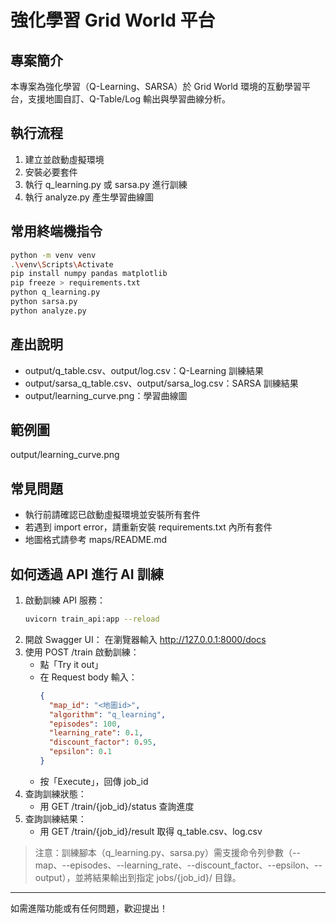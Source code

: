 # 強化學習 Grid World 平台

## 專案簡介
本專案為強化學習（Q-Learning、SARSA）於 Grid World 環境的互動學習平台，支援地圖自訂、Q-Table/Log 輸出與學習曲線分析。

## 執行流程
1. 建立並啟動虛擬環境
2. 安裝必要套件
3. 執行 q_learning.py 或 sarsa.py 進行訓練
4. 執行 analyze.py 產生學習曲線圖

## 常用終端機指令
```bash
python -m venv venv
.\venv\Scripts\Activate
pip install numpy pandas matplotlib
pip freeze > requirements.txt
python q_learning.py
python sarsa.py
python analyze.py
```

## 產出說明
- output/q_table.csv、output/log.csv：Q-Learning 訓練結果
- output/sarsa_q_table.csv、output/sarsa_log.csv：SARSA 訓練結果
- output/learning_curve.png：學習曲線圖

## 範例圖
output/learning_curve.png

## 常見問題
- 執行前請確認已啟動虛擬環境並安裝所有套件
- 若遇到 import error，請重新安裝 requirements.txt 內所有套件
- 地圖格式請參考 maps/README.md

## 如何透過 API 進行 AI 訓練

1. 啟動訓練 API 服務：
   ```bash
   uvicorn train_api:app --reload
   ```
2. 開啟 Swagger UI：
   在瀏覽器輸入 http://127.0.0.1:8000/docs
3. 使用 POST /train 啟動訓練：
   - 點「Try it out」
   - 在 Request body 輸入：
     ```json
     {
       "map_id": "<地圖id>",
       "algorithm": "q_learning",
       "episodes": 100,
       "learning_rate": 0.1,
       "discount_factor": 0.95,
       "epsilon": 0.1
     }
     ```
   - 按「Execute」，回傳 job_id
4. 查詢訓練狀態：
   - 用 GET /train/{job_id}/status 查詢進度
5. 查詢訓練結果：
   - 用 GET /train/{job_id}/result 取得 q_table.csv、log.csv

> 注意：訓練腳本（q_learning.py、sarsa.py）需支援命令列參數（--map、--episodes、--learning_rate、--discount_factor、--epsilon、--output），並將結果輸出到指定 jobs/{job_id}/ 目錄。

---
如需進階功能或有任何問題，歡迎提出！ 